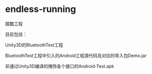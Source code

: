 endless-running
===============

踏酷工程

目前包括：

Unity3D的BluetoothTest工程

BluetoothTest工程中引入的Android工程源代码及对应的导入包Demo.jar

非通过Unity3D编译的掩饰各个接口的Android-Test.apk
